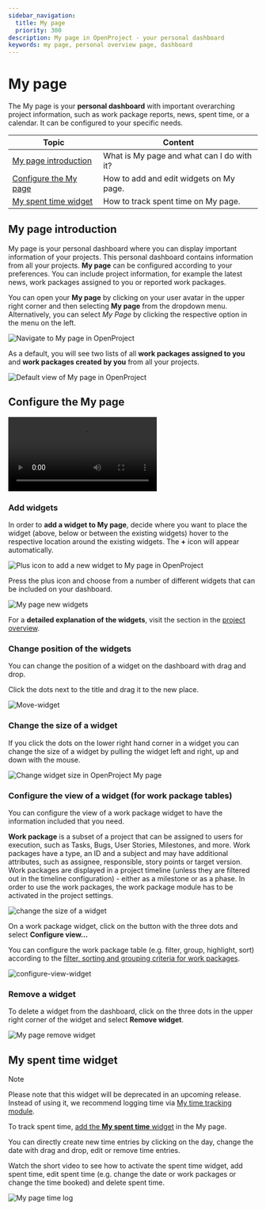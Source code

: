 ```yaml
---
sidebar_navigation:
  title: My page
  priority: 300
description: My page in OpenProject - your personal dashboard
keywords: my page, personal overview page, dashboard
---
```


# My page

The My page is your **personal dashboard** with important overarching project information, such as work package reports, news, spent time, or a calendar. It can be configured to your specific needs.

| Topic                                           | Content                                    |
| ----------------------------------------------- | ------------------------------------------ |
| [My page introduction](#my-page-introduction)   | What is My page and what can I do with it? |
| [Configure the My page](#configure-the-my-page) | How to add and edit widgets on My page.    |
| [My spent time widget](#my-spent-time-widget)   | How to track spent time on My page.        |

## My page introduction

My page is your personal dashboard where you can display important information of your projects. This personal dashboard contains information from all your projects. **My page** can be configured according to your preferences. You can include project information, for example the latest news, work packages assigned to you or reported work packages.

You can open your **My page** by clicking on your user avatar in the upper right corner and then selecting **My page** from the dropdown menu. Alternatively, you can select *My Page* by clicking the respective option in the menu on the left. 

![Navigate to My page in OpenProject](openproject_getting_started_my_page_navigate.png)

As a default, you will see two lists of all **work packages assigned to you** and **work packages created by you** from all your projects.

![Default view of My page in OpenProject](openproject_getting_started_my_page_default_view.png)

## Configure the My page

<video src="https://openproject-docs.s3.eu-central-1.amazonaws.com/videos/OpenProject-Quick_guide-Widgets.mp4"></video>

### Add widgets

In order to **add a widget to My page**, decide where you want to place the widget (above, below or between the existing widgets) hover to the respective location around the existing widgets. The **+** icon will appear automatically.

![Plus icon to add a new widget to My page in OpenProject](openproject_getting_started_my_page_add_widget_icon.png)

Press the plus icon and choose from a number of different widgets that can be included on your dashboard.

![My page new widgets](my-page-widget-list.png)

For a **detailed explanation of the widgets**, visit the section in the [project overview](../../user-guide/project-overview/#available-project-overview-widgets).

### Change position of the widgets

You can change the position of a widget on the dashboard with drag and drop.

Click the dots next to the title and drag it to the new place.

![Move-widget](Move-widget.png)

### Change the size of a widget

If you click the dots on the lower right hand corner in a widget you can change the size of a widget by pulling the widget left and right, up and down with the mouse.

![Change widget size in OpenProject My page](my-page-size-handle.png)

### Configure the view of a widget (for work package tables)

You can configure the view of a work package widget to have the information included that you need.

<div class="glossary">

**Work package** is a subset of a project that can be assigned to users for execution, such as Tasks, Bugs, User Stories, Milestones, and more. Work packages have a type, an ID and a subject and may have additional attributes, such as assignee, responsible, story points or target version. Work packages are displayed in a project timeline (unless they are filtered out in the timeline configuration) - either as a milestone or as a phase. In order to use the work packages, the work package module has to be activated in the project settings.

</div>

![change the size of a widget](change-size-of-widget.gif)

On a work package widget, click on the button with the three dots and select **Configure view...**

You can configure the work package table (e.g. filter, group, highlight, sort) according to the [filter, sorting and grouping criteria for work packages](../../user-guide/work-packages/work-package-table-configuration/).

![configure-view-widget](configure-view-widget.gif)

### Remove a widget

To delete a widget from the dashboard, click on the three dots in the upper right corner of the widget and select **Remove widget**.

![My page remove widget](my-page-remove-widget.png)

## My spent time widget

> [!NOTE]
>
> Please note that this widget will be deprecated in an upcoming release. Instead of using it, we recommend logging time via [My time tracking module](../../user-guide/my-time-tracking/). 

To track spent time, [add the **My spent time** widget](#add-widgets) in the My page.

You can directly create new time entries by clicking on the day, change the date with drag and drop, edit or remove time entries.

Watch the short video to see how to activate the spent time widget, add spent time, edit spent time (e.g. change the date or work packages or change the time booked) and delete spent time.

![My page time log](my-page-time-log.gif)
